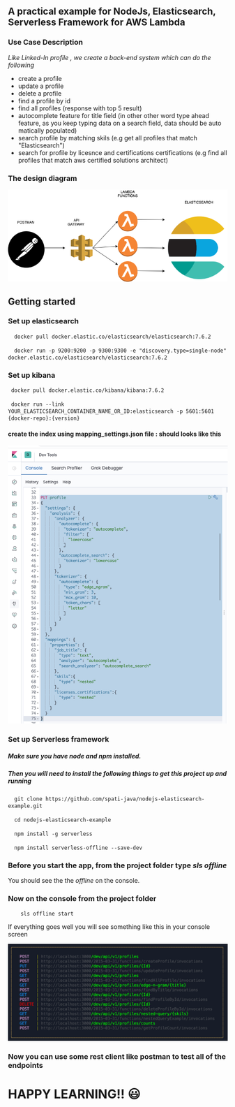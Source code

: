 ## A practical example for NodeJs, Elasticsearch, Serverless Framework for AWS Lambda

### Use Case Description
 *Like Linked-In profile , we create a back-end system which can do the following*

- create a profile
- update a profile
- delete a profile
- find a profile by id
- find all profiles (response with top 5 result)
- autocomplete feature for title field (in other other word type ahead feature, as you keep typing data on a search field, data should be auto matically populated)
- search profile by matching skils (e.g  get all profiles that match "Elasticsearch")
- search for profile by licesnce and certifications certifications (e.g find all profiles that match aws certified solutions architect)

### The design diagram

![Design](nodejs-es-example-design.png)

## Getting started

### Set up elasticsearch

      docker pull docker.elastic.co/elasticsearch/elasticsearch:7.6.2

      docker run -p 9200:9200 -p 9300:9300 -e "discovery.type=single-node" docker.elastic.co/elasticsearch/elasticsearch:7.6.2
      

### Set up kibana 

     docker pull docker.elastic.co/kibana/kibana:7.6.2

     docker run --link YOUR_ELASTICSEARCH_CONTAINER_NAME_OR_ID:elasticsearch -p 5601:5601 {docker-repo}:{version}   

#### create the index using mapping_settings.json file : should looks like this

![Profile-index_mapping-settings](kibana-profile-mapping-setting.png)


### Set up Serverless framework
 
##### Make sure you have *node* and *npm* installed. 

##### Then you will need to install the following things to get this project up and running
    
      git clone https://github.com/spati-java/nodejs-elasticsearch-example.git 

      cd nodejs-elasticsearch-example
      
      npm install -g serverless

      npm install serverless-offline --save-dev

### Before  you start the app, from the project folder type *sls offline* 
 You  should see the the *offline* on the console.

### Now on the console from the project folder 

        sls offline start

If everything goes well you will see something like this in your console screen

![Serverless offline start screen](sls-offline-start-screen.png)

### Now you can use some rest client like postman to test all of the endpoints
# HAPPY LEARNING!!   :smiley:
